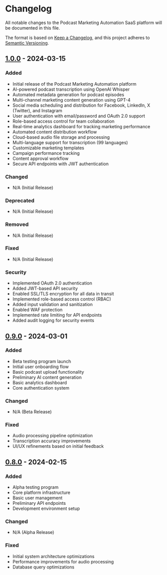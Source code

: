 # Changelog
All notable changes to the Podcast Marketing Automation SaaS platform will be documented in this file.

The format is based on [Keep a Changelog](https://keepachangelog.com/en/1.0.0/),
and this project adheres to [Semantic Versioning](https://semver.org/spec/v2.0.0.html).

## [1.0.0] - 2024-03-15

### Added
- Initial release of the Podcast Marketing Automation platform
- AI-powered podcast transcription using OpenAI Whisper
- Automated metadata generation for podcast episodes
- Multi-channel marketing content generation using GPT-4
- Social media scheduling and distribution for Facebook, LinkedIn, X (Twitter), and Instagram
- User authentication with email/password and OAuth 2.0 support
- Role-based access control for team collaboration
- Real-time analytics dashboard for tracking marketing performance
- Automated content distribution workflow
- Cloud-based audio file storage and processing
- Multi-language support for transcription (99 languages)
- Customizable marketing templates
- Campaign performance tracking
- Content approval workflow
- Secure API endpoints with JWT authentication

### Changed
- N/A (Initial Release)

### Deprecated
- N/A (Initial Release)

### Removed
- N/A (Initial Release)

### Fixed
- N/A (Initial Release)

### Security
- Implemented OAuth 2.0 authentication
- Added JWT-based API security
- Enabled SSL/TLS encryption for all data in transit
- Implemented role-based access control (RBAC)
- Added input validation and sanitization
- Enabled WAF protection
- Implemented rate limiting for API endpoints
- Added audit logging for security events

## [0.9.0] - 2024-03-01

### Added
- Beta testing program launch
- Initial user onboarding flow
- Basic podcast upload functionality
- Preliminary AI content generation
- Basic analytics dashboard
- Core authentication system

### Changed
- N/A (Beta Release)

### Fixed
- Audio processing pipeline optimization
- Transcription accuracy improvements
- UI/UX refinements based on initial feedback

## [0.8.0] - 2024-02-15

### Added
- Alpha testing program
- Core platform infrastructure
- Basic user management
- Preliminary API endpoints
- Development environment setup

### Changed
- N/A (Alpha Release)

### Fixed
- Initial system architecture optimizations
- Performance improvements for audio processing
- Database query optimizations

[1.0.0]: https://github.com/yourusername/podcast-marketing-automation/releases/tag/v1.0.0
[0.9.0]: https://github.com/yourusername/podcast-marketing-automation/releases/tag/v0.9.0
[0.8.0]: https://github.com/yourusername/podcast-marketing-automation/releases/tag/v0.8.0